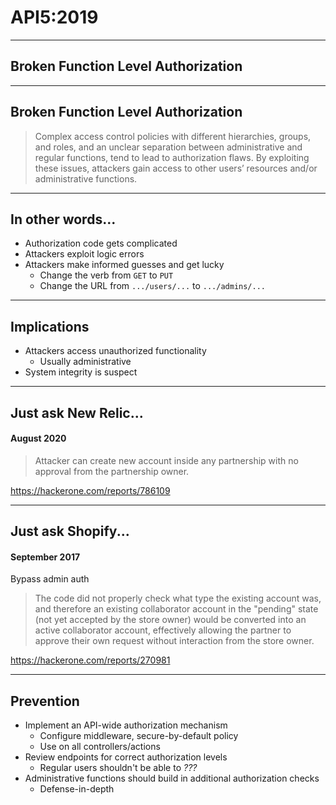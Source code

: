 # API5:2019
---
## Broken Function Level Authorization

-----

## Broken Function Level Authorization

> Complex access control policies with different hierarchies, groups, and roles, and an unclear separation between administrative and regular functions, tend to lead to authorization flaws. By exploiting these issues, attackers gain access to other users’ resources and/or administrative functions.

-----

## In other words...

- Authorization code gets complicated
- Attackers exploit logic errors
- Attackers make informed guesses and get lucky
  - Change the verb from `GET` to `PUT`
  - Change the URL from `.../users/...` to `.../admins/...`

-----

## Implications

- Attackers access unauthorized functionality
  - Usually administrative
- System integrity is suspect   

-----

## Just ask New Relic...
#### August 2020

> Attacker can create new account inside any partnership with no approval from the partnership owner.

https://hackerone.com/reports/786109

-----

## Just ask Shopify...
#### September 2017

Bypass admin auth

> The code did not properly check what type the existing account was, and therefore an existing collaborator account in the "pending" state (not yet accepted by the store owner) would be converted into an active collaborator account, effectively allowing the partner to approve their own request without interaction from the store owner.

https://hackerone.com/reports/270981

-----

## Prevention

- Implement an API-wide authorization mechanism
  - Configure middleware, secure-by-default policy
  - Use on all controllers/actions
- Review endpoints for correct authorization levels
  - Regular users shouldn't be able to _???_
- Administrative functions should build in additional authorization checks
  - Defense-in-depth